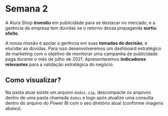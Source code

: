 # Semana 2

A Alura Shop **investiu** em publicidade para se destacar no mercado, e a gerência da empresa tem dúvidas se o retorno dessa propaganda **surtiu efeito**.

A nossa missão é apoiar a gerência em suas **tomadas de decisão**, e elucidar as dúvidas. Para isso desenvolveremos um dashboard estratégico de marketing com o objetivo de monitorar uma campanha de publicidade paga durante o mês de julho de 2021. Apresentaremos **indicadores relevantes** para a validação estratégica do negócio.

## Como visualizar?

Na pasta atual existe um arquivo `dados.zip`, descompacte os arquivos dentro de uma pasta chamada `dados` e logo após atualize uma consulta dentro do arquivo do Power BI com o seu diretório atual (conforme imagens abaixo).

